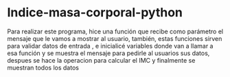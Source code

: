 # Indice-masa-corporal-python
<p> Para realizar este programa, hice una función que recibe como parámetro el mensaje que le vamos a mostrar al usuario, también, estas funciones sirven para validar datos de entrada , e inicialicé variables donde van a llamar a esa función y se muestra el mensaje para pedirle al usuarios sus datos, despues se hace la operacion para calcular el IMC y finalmente se muestran todos los datos



</p>
